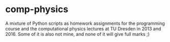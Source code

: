 # comp-physics

A mixture of Python scripts as homework assignments for the programming course and the computational physics lectures at TU Dresden in 2013 and 2016. Some of it is also not mine, and none of it will give full marks ;)
